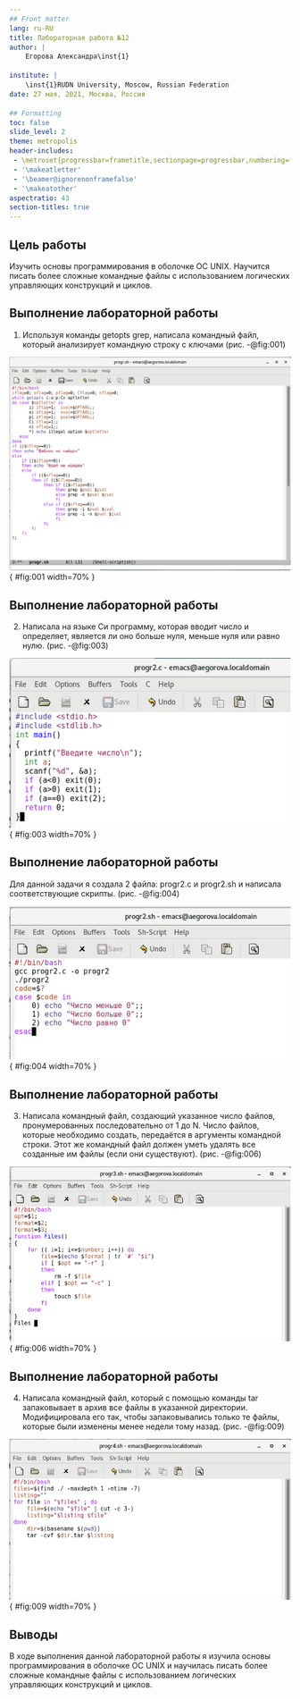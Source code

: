 ```yaml
---
## Front matter
lang: ru-RU
title: Лабораторная работа №12
author: |
	Егорова Александра\inst{1}

institute: |
	\inst{1}RUDN University, Moscow, Russian Federation
date: 27 мая, 2021, Москва, Россия

## Formatting
toc: false
slide_level: 2
theme: metropolis
header-includes: 
 - \metroset{progressbar=frametitle,sectionpage=progressbar,numbering=fraction}
 - '\makeatletter'
 - '\beamer@ignorenonframefalse'
 - '\makeatother'
aspectratio: 43
section-titles: true
---
```


## Цель работы

Изучить основы программирования в оболочке ОС UNIX. Научится писать более сложные командные файлы с использованием логических управляющих конструкций и циклов.

## Выполнение лабораторной работы

1) Используя команды getopts grep, написала командный файл, который анализирует командную строку с ключами (рис. -@fig:001)

![Первая программа](images12/1.png){ #fig:001 width=70% }

## Выполнение лабораторной работы

2) Написала на языке Си программу, которая вводит число и определяет, является ли оно больше нуля, меньше нуля или равно нулю. (рис. -@fig:003)

![Вторая программа на с](images12/3.png){ #fig:003 width=70% }

## Выполнение лабораторной работы

Для данной задачи я создала 2 файла: progr2.c и progr2.sh и написала соответствующие скрипты. (рис. -@fig:004)

![Вторая программа sh](images12/4.png){ #fig:004 width=70% }

## Выполнение лабораторной работы

3) Написала командный файл, создающий указанное число файлов, пронумерованных последовательно от 1 до N. Число файлов, которые необходимо создать, передаётся в аргументы командной строки. Этот же командный файл должен уметь удалять все созданные им файлы (если они существуют). (рис. -@fig:006)

![Третья программа](images12/6.png){ #fig:006 width=70% }

## Выполнение лабораторной работы

4) Написала командный файл, который с помощью команды tar запаковывает в архив все файлы в указанной директории. Модифицировала его так, чтобы запаковывались только те файлы, которые были изменены менее недели тому назад. (рис. -@fig:009)

![Четвертая программа](images12/9.png){ #fig:009 width=70% }

## Выводы

В ходе выполнения данной лабораторной работы я изучила основы программирования в оболочке ОС UNIX и научилась писать более сложные командные файлы с использованием логических управляющих конструкций и циклов.

